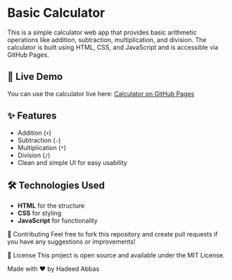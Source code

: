 # Basic Calculator

This is a simple calculator web app that provides basic arithmetic operations like addition, subtraction, multiplication, and division. The calculator is built using HTML, CSS, and JavaScript and is accessible via GitHub Pages.

## 🚀 Live Demo
You can use the calculator live here: [Calculator on GitHub Pages](https://hadeed-abbas.github.io/web-calculator)

## ✨ Features
- Addition (`+`)
- Subtraction (`-`)
- Multiplication (`*`)
- Division (`/`)
- Clean and simple UI for easy usability

## 🛠️ Technologies Used
- **HTML** for the structure
- **CSS** for styling
- **JavaScript** for functionality

🤝 Contributing
Feel free to fork this repository and create pull requests if you have any suggestions or improvements!

📝 License
This project is open source and available under the MIT License.

Made with ❤️ by Hadeed Abbas
